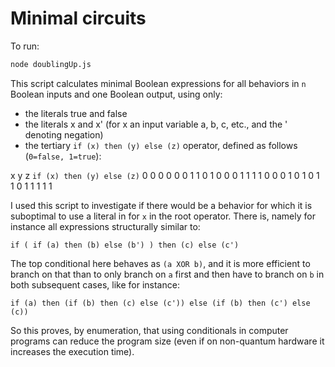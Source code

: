 # Minimal circuits

To run:

````bash
node doublingUp.js
````

This script calculates minimal Boolean expressions
for all behaviors in `n` Boolean inputs and one Boolean output, using only:

* the literals true and false
* the literals x and x' (for x an input variable a, b, c, etc., and the ' denoting negation)
* the tertiary `if (x) then (y) else (z)` operator, defined as follows (`0=false, 1=true`):

x y z `if (x) then (y) else (z)`
0 0 0           0
0 0 1           1
0 1 0           0
0 1 1           1
1 0 0           0
1 0 1           0
1 1 0           1
1 1 1           1

I used this script to investigate if there would be a behavior for which it is suboptimal to use a
literal in for `x` in the root operator. There is, namely for instance all expressions structurally
similar to:

`if ( if (a) then (b) else (b') ) then (c) else (c')`

The top conditional here behaves as `(a XOR b)`, and it is more efficient to branch on that than to
only branch on `a` first and then have to branch on `b` in both subsequent cases, like for instance:

`if (a) then (if (b) then (c) else (c')) else (if (b) then (c') else (c))`

So this proves, by enumeration, that using conditionals in computer programs can reduce the program
size (even if on non-quantum hardware it increases the execution time).
